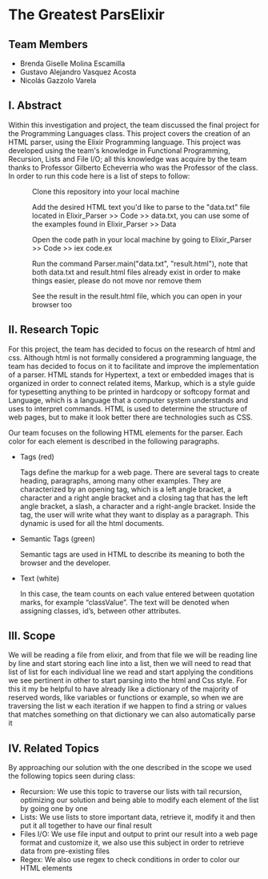 # The Greatest ParsElixir

<h2> Team Members </h2>
<ul>
  <li> Brenda Giselle Molina Escamilla </li>
  <li> Gustavo Alejandro Vasquez Acosta </li>
  <li> Nicolás Gazzolo Varela </li>
</ul>

<h2> I. Abstract </h2>
<p>
Within this investigation and project, the team discussed the final project for the Programming Languages class. This project covers the creation of an HTML parser, using the Elixir Programming language. This project was developed using the team's knowledge in Functional Programming, Recursion, Lists and File I/O; all this knowledge was acquire by the team thanks to Professor Gilberto Echeverria who was the Professor of the class. <br>
In order to run this code here is a list of steps to follow:
<ul>
<ol>
Clone this repository into your local machine
</ol>
<ol>
Add the desired HTML text you'd like to parse to the "data.txt" file located in Elixir_Parser >> Code >> data.txt, you can use some of the examples found in Elixir_Parser >> Data
</ol>
<ol>
Open the code path in your local machine by going to Elixir_Parser >> Code >> iex code.ex
</ol>
<ol>
Run the command Parser.main("data.txt", "result.html"), note that both data.txt and result.html files already exist in order to make things easier, please do not move nor remove them
</ol>
<ol>
See the result in the result.html file, which you can open in your browser too
</ol>
</ul>
</p>

<h2> II. Research Topic </h2>
<p>
  For this project, the team has decided to focus on the research of html and css. Although html is not formally considered a programming language, the team has decided to focus on it to facilitate and improve the implementation of a parser. 
HTML stands for Hypertext, a text or embedded images that is organized in order to connect related items, Markup, which is a style guide for typesetting anything to be printed in hardcopy or softcopy format and Language, which is a language that a computer system understands and uses to interpret commands. HTML is used to determine the structure of web pages, but to make it look better there are technologies such as CSS. 
</p>
<p>
  Our team focuses on the following HTML elements for the parser. Each color for each element is described in the following paragraphs.
  <ul>
  <li> Tags (red)
    <p>
Tags define the markup for a web page. There are several tags to create heading, paragraphs, among many other examples. They are characterized by an opening tag, which is a left angle bracket, a character and a right angle bracket and a closing tag that has the left angle bracket, a slash, a character and a right-angle bracket. Inside the tag, the user will write what they want to display as a paragraph. This dynamic is used for all the html documents. 
</p>
    </li>
  <li> Semantic Tags (green) 
    <p>
Semantic tags are used in HTML to describe its meaning to both the browser and the developer.
</p>
    </li>
  <li> Text (white)
            <p>
In this case, the team counts on each value entered between quotation marks, for example “classValue”. The text will be denoted when assigning classes, id’s, between other attributes. 
    </p>
    </li>
</ul>
</p>

<h2> III. Scope </h2>
<p>
We will be reading a file from elixir, and from that file we will be reading line by line and start storing each line into a list, then we will need to read that list of list for each individual line we read and start applying the conditions we see pertinent in other to start parsing into the html and Css style. For this it my be helpful to have already like a dictionary of the majority of reserved words, like variables or functions or example, so when we are traversing the list w each iteration if we happen to find a string or values that matches something on that dictionary we can also automatically parse it  
</p>

<h2> IV. Related Topics </h2>
<p>
By approaching our solution with the one described in the scope we used the following topics seen during class:
<ul>
<li>
Recursion: We use this topic to traverse our lists with tail recursion, optimizing our solution and being able to modify each element of the list by going one by one
</li>
<li>
Lists: We use lists to store important data, retrieve it, modify it and then put it all together to have our final result
</li>
<li>
Files I/O: We use file input and output to print our result into a web page format and customize it, we also use this subject in order to retrieve data from pre-existing files
</li>
<li>
Regex: We also use regex to check conditions in order to color our HTML elements
</li>
</ul>
</p>
